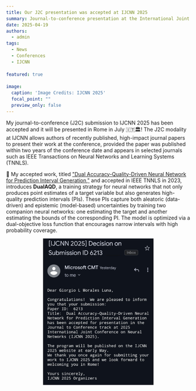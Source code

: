 ```yaml
---
title: Our J2C presentation was accepted at IJCNN 2025 
summary: Journal-to-conference presentation at the International Joint Conference on Neural Networks
date: 2025-04-19
authors:
  - admin
tags:
  - News
  - Conferences
  - IJCNN

featured: true

image:
  caption: 'Image Credits: IJCNN 2025'
  focal_point: ""
  preview_only: false
---
```


My journal-to-conference (J2C) submission to IJCNN 2025 has been accepted and it will be presented in Rome in July 🇮🇹🏛️! 
The J2C modality at IJCNN allows authors of recently published, high-impact journal papers to present 
their work at the conference, provided the paper was published within two years of the conference date 
and appears in selected journals such as IEEE Transactions on Neural Networks and Learning Systems (TNNLS).

🌟 My accepted work, titled ["Dual Accuracy-Quality-Driven Neural Network for Prediction Interval Generation,"](/publication/morales-dual-2023) 
and accepted in IEEE TNNLS in 2023, 
introduces **DualAQD**, a training strategy for neural networks that not only produces point estimates of a 
target variable but also generates high-quality prediction intervals (PIs). 
These PIs capture both aleatoric (data-driven) and epistemic (model-based) uncertainties by training 
two companion neural networks: one estimating the target and another estimating the bounds of the 
corresponding PI. The model is optimized via a dual-objective loss function that encourages narrow 
intervals with high probability coverage.


<div style="display: flex; justify-content: center;">
    <img src="ijcnn2025_acceptance.png" alt="figure" width="60%">
</div>